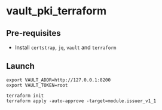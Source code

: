 # vault_pki_terraform

## Pre-requisites

* Install `certstrap`, `jq`, `vault` and `terraform`

## Launch

```
export VAULT_ADDR=http://127.0.0.1:8200
export VAULT_TOKEN=root

terraform init
terraform apply -auto-approve -target=module.issuer_v1_1
```
